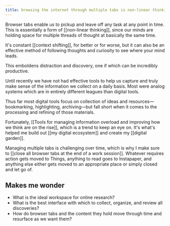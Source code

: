 ```yaml
---
title: browsing the internet through multiple tabs is non-linear thinking
---
```

Browser tabs enable us to pickup and leave off any task at any point in time. This is essentially a form of [[non-linear thinking]], since our minds are holding space for multiple threads of thought at basically the same time.

It's constant [[context shifting]], for better or for worse, but it can also be an effective method of following thoughts and curiosity to see where your mind leads.

This emboldens distraction and discovery, one if which can be incredibly productive.

Until recently we have not had effective tools to help us capture and truly make sense of the information we collect on a daily basis. Most were analog systems which are in entirely different leagues than digital tools.

Thus far most digital tools focus on collection of ideas and resources—bookmarking, highlighting, archiving—but fall short when it comes to the processing and refining of those materials.

Fortunately, [[Tools for managing information overload and improving how we think are on the rise]], which is a trend to keep an eye on. It's what's helped me build out [[my digital ecosystem]] and create my [[digital garden]].

Managing multiple tabs is challenging over time, which is why I make sure to [[close all browser tabs at the end of a work session]]. Whatever requires action gets moved to Things, anything to read goes to Instapaper, and anything else either gets moved to an appropriate place or simply closed and let go of.

## Makes me wonder
- What is the ideal workspace for online research?
- What is the best interface with which to collect, organize, and review all discoveries?
- How do browser tabs and the content they hold move through time and resurface as we want them?